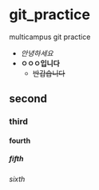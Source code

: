 # git_practice
multicampus git practice

- _안녕하세요_
- **ㅇㅇㅇ입니다**
  - ~~반갑습니다~~

## second
### third
#### fourth
##### fifth
###### sixth
